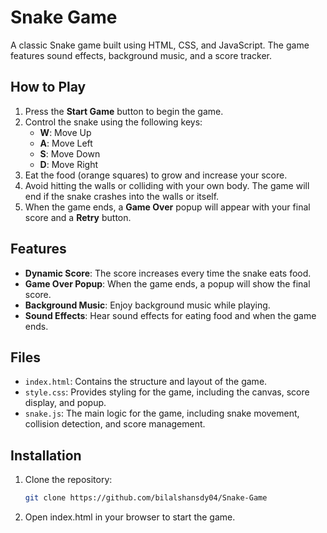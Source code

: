 # Snake Game

A classic Snake game built using HTML, CSS, and JavaScript. The game features sound effects, background music, and a score tracker.

## How to Play

1. Press the **Start Game** button to begin the game.
2. Control the snake using the following keys:
   - **W**: Move Up
   - **A**: Move Left
   - **S**: Move Down
   - **D**: Move Right
3. Eat the food (orange squares) to grow and increase your score.
4. Avoid hitting the walls or colliding with your own body. The game will end if the snake crashes into the walls or itself.
5. When the game ends, a **Game Over** popup will appear with your final score and a **Retry** button.

## Features

- **Dynamic Score**: The score increases every time the snake eats food.
- **Game Over Popup**: When the game ends, a popup will show the final score.
- **Background Music**: Enjoy background music while playing. 
- **Sound Effects**: Hear sound effects for eating food and when the game ends.

## Files

- `index.html`: Contains the structure and layout of the game.
- `style.css`: Provides styling for the game, including the canvas, score display, and popup.
- `snake.js`: The main logic for the game, including snake movement, collision detection, and score management.

## Installation

1. Clone the repository:
   ```bash
   git clone https://github.com/bilalshansdy04/Snake-Game
2. Open index.html in your browser to start the game.
